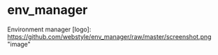 # env_manager
Environment manager
[logo]: https://github.com/webstyle/env_manager/raw/master/screenshot.png "image"
